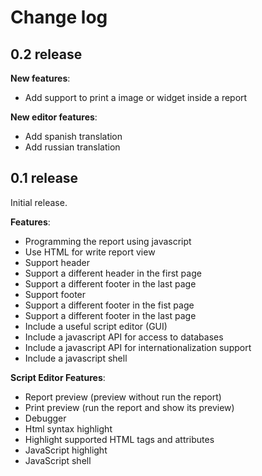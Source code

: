 # Change log #

## 0.2 release ##

**New features**:
  * Add support to print a image or widget inside a report

**New editor features**:
  * Add spanish translation
  * Add russian translation

## 0.1 release ##

Initial release.

**Features**:
  * Programming the report using javascript
  * Use HTML for write report view
  * Support header
  * Support a different header in the first page
  * Support a different footer in the last page
  * Support footer
  * Support a different footer in the fist page
  * Support a different footer in the last page
  * Include a useful script editor (GUI)
  * Include a javascript API for access to databases
  * Include a javascript API for internationalization support
  * Include a javascript shell

**Script Editor Features**:
  * Report preview (preview without run the report)
  * Print preview (run the report and show its preview)
  * Debugger
  * Html syntax highlight
  * Highlight supported HTML tags and attributes
  * JavaScript highlight
  * JavaScript shell